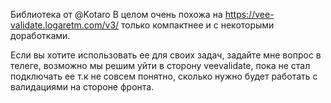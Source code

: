 Библиотека от @Kotaro
В целом очень похожа на https://vee-validate.logaretm.com/v3/
только компактнее и с некоторыми доработками. 

Если вы хотите использовать ее для своих задач, задайте мне вопрос в телеге, возможно мы решим уйти в сторону veevalidate, 
пока не стал подключать ее т.к не совсем понятно, сколько нужно будет работать с валидациями на стороне фронта. 